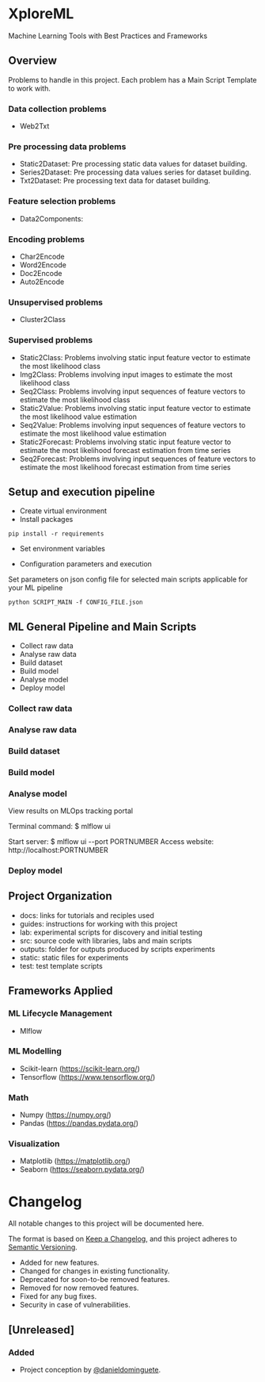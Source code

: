 # XploreML
Machine Learning Tools with Best Practices and Frameworks

## Overview 

Problems to handle in this project. Each problem has a Main Script Template to work with.

### Data collection problems

-  Web2Txt

### Pre processing data problems

- Static2Dataset: Pre processing static data values for dataset building.
- Series2Dataset: Pre processing data values series for dataset building. 
- Txt2Dataset: Pre processing text data for dataset building.

### Feature selection problems

- Data2Components: 

### Encoding problems

- Char2Encode
- Word2Encode
- Doc2Encode
- Auto2Encode

### Unsupervised problems

- Cluster2Class

### Supervised problems

- Static2Class: Problems involving static input feature vector to estimate the most likelihood class 
- Img2Class: Problems involving input images to estimate the most likelihood class
- Seq2Class: Problems involving input sequences of feature vectors to estimate the most likelihood class 
- Static2Value: Problems involving static input feature vector to estimate the most likelihood value estimation 
- Seq2Value: Problems involving input sequences of feature vectors to estimate the most likelihood value estimation 
- Static2Forecast: Problems involving static input feature vector to estimate the most likelihood forecast estimation from time series
- Seq2Forecast: Problems involving input sequences of feature vectors to estimate the most likelihood forecast estimation from time series

## Setup and execution pipeline

- Create virtual environment
- Install packages

```pip install -r requirements```

- Set environment variables

- Configuration parameters and execution

Set parameters on json config file for selected main scripts applicable for your ML pipeline 

```python SCRIPT_MAIN -f CONFIG_FILE.json```

## ML General Pipeline and Main Scripts

- Collect raw data
- Analyse raw data
- Build dataset
- Build model
- Analyse model
- Deploy model

### Collect raw data  

### Analyse raw data

### Build dataset

### Build model

### Analyse model

View results on MLOps tracking portal

Terminal command: $ mlflow ui

Start server: $ mlflow ui --port PORTNUMBER
Access website: http://localhost:PORTNUMBER 

### Deploy model


## Project Organization

- docs: links for tutorials and reciples used 
- guides: instructions for working with this project 
- lab: experimental scripts for discovery and initial testing
- src: source code with libraries, labs and main scripts
- outputs: folder for outputs produced by scripts experiments 
- static: static files for experiments 
- test: test template scripts   

## Frameworks Applied

### ML Lifecycle Management

- Mlflow

### ML Modelling

- Scikit-learn (https://scikit-learn.org/)
- Tensorflow (https://www.tensorflow.org/) 

### Math 

- Numpy (https://numpy.org/)
- Pandas (https://pandas.pydata.org/)

### Visualization

- Matplotlib (https://matplotlib.org/)
- Seaborn (https://seaborn.pydata.org/)

# Changelog
All notable changes to this project will be documented here.

The format is based on [Keep a Changelog](https://keepachangelog.com/en/1.0.0/),
and this project adheres to [Semantic Versioning](https://semver.org/spec/v2.0.0.html).

- Added for new features.
- Changed for changes in existing functionality.
- Deprecated for soon-to-be removed features.
- Removed for now removed features.
- Fixed for any bug fixes.
- Security in case of vulnerabilities.

## [Unreleased]

### Added
- Project conception by [@danieldominguete](https://github.com/danieldominguete).

